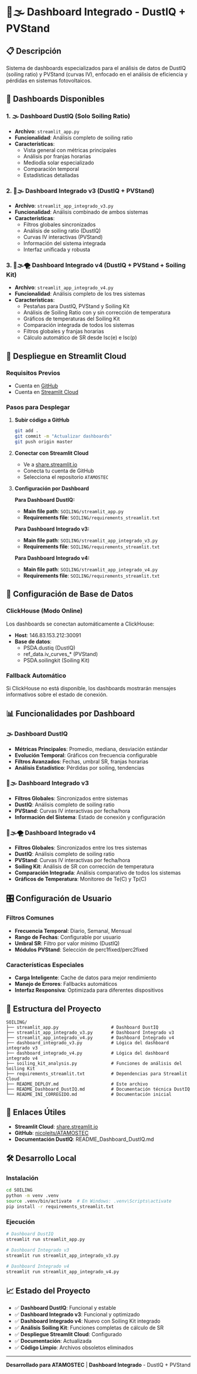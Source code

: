# 🔋🌫️ Dashboard Integrado - DustIQ + PVStand

## 📋 Descripción
Sistema de dashboards especializados para el análisis de datos de DustIQ (soiling ratio) y PVStand (curvas IV), enfocado en el análisis de eficiencia y pérdidas en sistemas fotovoltaicos.

## 🚀 Dashboards Disponibles

### 1. 🌫️ Dashboard DustIQ (Solo Soiling Ratio)
- **Archivo**: `streamlit_app.py`
- **Funcionalidad**: Análisis completo de soiling ratio
- **Características**:
  - Vista general con métricas principales
  - Análisis por franjas horarias
  - Mediodía solar especializado
  - Comparación temporal
  - Estadísticas detalladas

### 2. 🔋🌫️ Dashboard Integrado v3 (DustIQ + PVStand)
- **Archivo**: `streamlit_app_integrado_v3.py`
- **Funcionalidad**: Análisis combinado de ambos sistemas
- **Características**:
  - Filtros globales sincronizados
  - Análisis de soiling ratio (DustIQ)
  - Curvas IV interactivas (PVStand)
  - Información del sistema integrada
  - Interfaz unificada y robusta

### 3. 🔋🌫️🌪️ Dashboard Integrado v4 (DustIQ + PVStand + Soiling Kit)
- **Archivo**: `streamlit_app_integrado_v4.py`
- **Funcionalidad**: Análisis completo de los tres sistemas
- **Características**:
  - Pestañas para DustIQ, PVStand y Soiling Kit
  - Análisis de Soiling Ratio con y sin corrección de temperatura
  - Gráficos de temperaturas del Soiling Kit
  - Comparación integrada de todos los sistemas
  - Filtros globales y franjas horarias
  - Cálculo automático de SR desde Isc(e) e Isc(p)

## 🚀 Despliegue en Streamlit Cloud

### Requisitos Previos
- Cuenta en [GitHub](https://github.com)
- Cuenta en [Streamlit Cloud](https://streamlit.io/cloud)

### Pasos para Desplegar

1. **Subir código a GitHub**
   ```bash
   git add .
   git commit -m "Actualizar dashboards"
   git push origin master
   ```

2. **Conectar con Streamlit Cloud**
   - Ve a [share.streamlit.io](https://share.streamlit.io)
   - Conecta tu cuenta de GitHub
   - Selecciona el repositorio `ATAMOSTEC`

3. **Configuración por Dashboard**

   **Para Dashboard DustIQ:**
   - **Main file path**: `SOILING/streamlit_app.py`
   - **Requirements file**: `SOILING/requirements_streamlit.txt`

   **Para Dashboard Integrado v3:**
   - **Main file path**: `SOILING/streamlit_app_integrado_v3.py`
   - **Requirements file**: `SOILING/requirements_streamlit.txt`

   **Para Dashboard Integrado v4:**
   - **Main file path**: `SOILING/streamlit_app_integrado_v4.py`
   - **Requirements file**: `SOILING/requirements_streamlit.txt`

## 🔧 Configuración de Base de Datos

### ClickHouse (Modo Online)
Los dashboards se conectan automáticamente a ClickHouse:
- **Host**: 146.83.153.212:30091
- **Base de datos**: 
  - PSDA.dustiq (DustIQ)
  - ref_data.iv_curves_* (PVStand)
  - PSDA.soilingkit (Soiling Kit)

### Fallback Automático
Si ClickHouse no está disponible, los dashboards mostrarán mensajes informativos sobre el estado de conexión.

## 📊 Funcionalidades por Dashboard

### 🌫️ Dashboard DustIQ
- **Métricas Principales**: Promedio, mediana, desviación estándar
- **Evolución Temporal**: Gráficos con frecuencia configurable
- **Filtros Avanzados**: Fechas, umbral SR, franjas horarias
- **Análisis Estadístico**: Pérdidas por soiling, tendencias

### 🔋🌫️ Dashboard Integrado v3
- **Filtros Globales**: Sincronizados entre sistemas
- **DustIQ**: Análisis completo de soiling ratio
- **PVStand**: Curvas IV interactivas por fecha/hora
- **Información del Sistema**: Estado de conexión y configuración

### 🔋🌫️🌪️ Dashboard Integrado v4
- **Filtros Globales**: Sincronizados entre los tres sistemas
- **DustIQ**: Análisis completo de soiling ratio
- **PVStand**: Curvas IV interactivas por fecha/hora
- **Soiling Kit**: Análisis de SR con corrección de temperatura
- **Comparación Integrada**: Análisis comparativo de todos los sistemas
- **Gráficos de Temperatura**: Monitoreo de Te(C) y Tp(C)

## 🎛️ Configuración de Usuario

### Filtros Comunes
- **Frecuencia Temporal**: Diario, Semanal, Mensual
- **Rango de Fechas**: Configurable por usuario
- **Umbral SR**: Filtro por valor mínimo (DustIQ)
- **Módulos PVStand**: Selección de perc1fixed/perc2fixed

### Características Especiales
- **Carga Inteligente**: Cache de datos para mejor rendimiento
- **Manejo de Errores**: Fallbacks automáticos
- **Interfaz Responsiva**: Optimizada para diferentes dispositivos

## 📁 Estructura del Proyecto

```
SOILING/
├── streamlit_app.py                    # Dashboard DustIQ
├── streamlit_app_integrado_v3.py       # Dashboard Integrado v3
├── streamlit_app_integrado_v4.py       # Dashboard Integrado v4
├── dashboard_integrado_v3.py           # Lógica del dashboard integrado v3
├── dashboard_integrado_v4.py           # Lógica del dashboard integrado v4
├── soiling_kit_analysis.py             # Funciones de análisis del Soiling Kit
├── requirements_streamlit.txt          # Dependencias para Streamlit Cloud
├── README_DEPLOY.md                    # Este archivo
├── README_Dashboard_DustIQ.md          # Documentación técnica DustIQ
└── README_INI_CORREGIDO.md             # Documentación inicial
```

## 🔗 Enlaces Útiles

- **Streamlit Cloud**: [share.streamlit.io](https://share.streamlit.io)
- **GitHub**: [nicoleits/ATAMOSTEC](https://github.com/nicoleits/ATAMOSTEC)
- **Documentación DustIQ**: README_Dashboard_DustIQ.md

## 🛠️ Desarrollo Local

### Instalación
```bash
cd SOILING
python -m venv .venv
source .venv/bin/activate  # En Windows: .venv\Scripts\activate
pip install -r requirements_streamlit.txt
```

### Ejecución
```bash
# Dashboard DustIQ
streamlit run streamlit_app.py

# Dashboard Integrado v3
streamlit run streamlit_app_integrado_v3.py

# Dashboard Integrado v4
streamlit run streamlit_app_integrado_v4.py
```

## 📈 Estado del Proyecto

- ✅ **Dashboard DustIQ**: Funcional y estable
- ✅ **Dashboard Integrado v3**: Funcional y optimizado
- ✅ **Dashboard Integrado v4**: Nuevo con Soiling Kit integrado
- ✅ **Análisis Soiling Kit**: Funciones completas de cálculo de SR
- ✅ **Despliegue Streamlit Cloud**: Configurado
- ✅ **Documentación**: Actualizada
- ✅ **Código Limpio**: Archivos obsoletos eliminados

---

**Desarrollado para ATAMOSTEC** | **Dashboard Integrado** - DustIQ + PVStand 